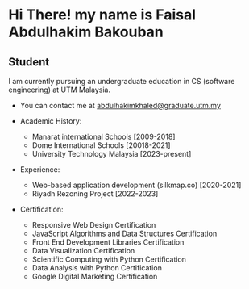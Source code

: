 
Hi There! my name is Faisal Abdulhakim Bakouban
=============================================================================================================================================

Student
-------

I am currently pursuing an undergraduate education in CS (software engineering) at UTM Malaysia.

* You can contact me at [abdulhakimkhaled@graduate.utm.my](mailto:abdulhakimkhaled@graduate.utm.my)


* Academic History:
    - Manarat international Schools [2009-2018]
    - Dome International Schools [20018-2021]
    - University Technology Malaysia [2023-present]

* Experience:

    - Web-based application development (silkmap.co) [2020-2021]
    - Riyadh Rezoning Project [2022-2023]

* Certification:

    - Responsive Web Design Certification
    - JavaScript Algorithms and Data Structures Certification
    - Front End Development Libraries Certification
    - Data Visualization Certification
    - Scientific Computing with Python Certification
    - Data Analysis with Python Certification
    - Google Digital Marketing Certification
